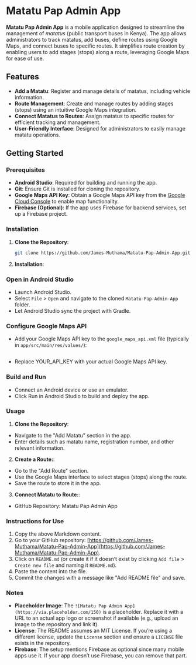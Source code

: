 # Matatu Pap Admin App

**Matatu Pap Admin App** is a mobile application designed to streamline the management of *matatus* (public transport buses in Kenya). The app allows administrators to track matatus, add buses, define routes using Google Maps, and connect buses to specific routes. It simplifies route creation by enabling users to add stages (stops) along a route, leveraging Google Maps for ease of use.

## Features

- **Add a Matatu**: Register and manage details of matatus, including vehicle information.
- **Route Management**: Create and manage routes by adding stages (stops) using an intuitive Google Maps integration.
- **Connect Matatus to Routes**: Assign matatus to specific routes for efficient tracking and management.
- **User-Friendly Interface**: Designed for administrators to easily manage matatu operations.

## Getting Started

### Prerequisites
- **Android Studio**: Required for building and running the app.
- **Git**: Ensure Git is installed for cloning the repository.
- **Google Maps API Key**: Obtain a Google Maps API key from the [Google Cloud Console](https://cloud.google.com/maps-platform) to enable map functionality.
- **Firebase (Optional)**: If the app uses Firebase for backend services, set up a Firebase project.

### Installation

1. **Clone the Repository**:
   ```bash
   git clone https://github.com/James-Muthama/Matatu-Pap-Admin-App.git

2. **Installation**:
### Open in Android Studio
- Launch Android Studio.
- Select `File` > `Open` and navigate to the cloned `Matatu-Pap-Admin-App` folder.
- Let Android Studio sync the project with Gradle.

### Configure Google Maps API
- Add your Google Maps API key to the `google_maps_api.xml` file (typically in `app/src/main/res/values/`):
  ```xml
- Replace YOUR_API_KEY with your actual Google Maps API key.

### Build and Run
- Connect an Android device or use an emulator.
- Click Run in Android Studio to build and deploy the app.

### Usage
1. **Clone the Repository**:
- Navigate to the "Add Matatu" section in the app.
- Enter details such as matatu name, registration number, and other relevant information.

2. **Create a Route:**:
- Go to the "Add Route" section.
- Use the Google Maps interface to select stages (stops) along the route.
- Save the route to store it in the app.

3. **Connect Matatu to Route:**:
- GitHub Repository: Matatu Pap Admin App

### Instructions for Use
1. Copy the above Markdown content.
2. Go to your GitHub repository: [https://github.com/James-Muthama/Matatu-Pap-Admin-App](https://github.com/James-Muthama/Matatu-Pap-Admin-App).
3. Click on `README.md` (or create it if it doesn’t exist by clicking `Add file` > `Create new file` and naming it `README.md`).
4. Paste the content into the file.
5. Commit the changes with a message like "Add README file" and save.

### Notes
- **Placeholder Image**: The `![Matatu Pap Admin App](https://via.placeholder.com/150)` is a placeholder. Replace it with a URL to an actual app logo or screenshot if available (e.g., upload an image to the repository and link it).
- **License**: The README assumes an MIT License. If you’re using a different license, update the `License` section and ensure a `LICENSE` file exists in the repository.
- **Firebase**: The setup mentions Firebase as optional since many mobile apps use it. If your app doesn’t use Firebase, you can remove that part.

